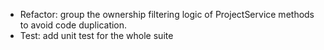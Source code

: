 - Refactor: group the ownership filtering logic of ProjectService methods to avoid code duplication.
- Test: add unit test for the whole suite